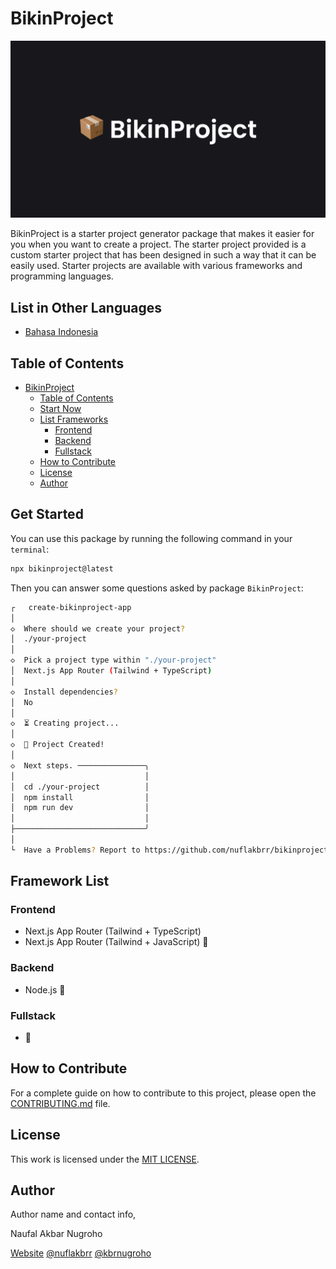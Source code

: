 # BikinProject

![BikinProject](./assets/BikinProject.jpg)

BikinProject is a starter project generator package that makes it easier for you when you want to create a project. The starter project provided is a custom starter project that has been designed in such a way that it can be easily used. Starter projects are available with various frameworks and programming languages.

## List in Other Languages

- [Bahasa Indonesia](./README.md)

## Table of Contents

- [BikinProject](#bikinproject)
  - [Table of Contents](#list-of-contents)
  - [Start Now](#start-now)
  - [List Frameworks](#list-frameworks)
    - [Frontend](#frontend)
    - [Backend](#backend)
    - [Fullstack](#fullstack)
  - [How to Contribute](#how-to-contribute)
  - [License](#license)
  - [Author](#author)

## Get Started

You can use this package by running the following command in your `terminal`:

```bash
npx bikinproject@latest
```

Then you can answer some questions asked by package `BikinProject`:

```bash
┌   create-bikinproject-app
│
◇  Where should we create your project?
│  ./your-project
│
◇  Pick a project type within "./your-project"
│  Next.js App Router (Tailwind + TypeScript)
│
◇  Install dependencies?
│  No
│
◇  ⏳ Creating project...
│
◇  🎉 Project Created!
│
◇  Next steps. ───────────────╮
│                             │
│  cd ./your-project          │
│  npm install                │
│  npm run dev                │
│                             │
├─────────────────────────────╯
│
└  Have a Problems? Report to https://github.com/nuflakbrr/bikinproject/issues
```

## Framework List

### Frontend

- Next.js App Router (Tailwind + TypeScript)
- Next.js App Router (Tailwind + JavaScript) 🚧

### Backend

- Node.js 🚧

### Fullstack

- 🚧

## How to Contribute

For a complete guide on how to contribute to this project, please open the [CONTRIBUTING.md](./CONTRIBUTING.md) file.

## License

This work is licensed under the [MIT LICENSE](./LICENSE).

## Author

Author name and contact info,

Naufal Akbar Nugroho

[Website](https://nuflakbrr.vercel.app)
[@nuflakbrr](https://github.com/nuflakbrr)
[@kbrnugroho](https://instagram.com/kbrnugroho)
